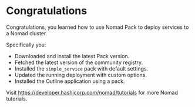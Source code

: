 # Congratulations

Congratulations, you learned how to use Nomad Pack to deploy services to
a Nomad cluster.

Specifically you:

- Downloaded and install the latest Pack version.
- Fetched the latest version of the community registry.
- Installed the `simple_service` pack with default settings.
- Updated the running deployment with custom options.
- Installed the Outline application using a pack.

Visit <https://developer.hashicorp.com/nomad/tutorials> for more Nomad tutorials.
